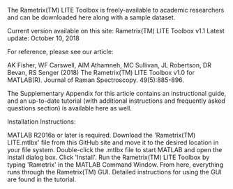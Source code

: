 The Rametrix(TM) LITE Toolbox is freely-available to academic researchers and can be downloaded here along with a sample dataset. 

Current version available on this site: Rametrix(TM) LITE Toolbox v1.1
Latest update: October 10, 2018

For reference, please see our article:

AK Fisher, WF Carswell, AIM Athamneh, MC Sullivan, JL Robertson, DR Bevan, RS Senger (2018) The Rametrix(TM) LITE Toolbox v1.0 for MATLAB(R). Journal of Raman Spectroscopy. 49(5):885-896.

The Supplementary Appendix for this article contains an instructional guide, and an up-to-date tutorial (with additional instructions and frequently asked questions section) is available here as well.

Installation Instructions:

MATLAB R2016a or later is required. Download the 'Rametrix(TM) LITE.mtlbx' file from this GitHub site and move it to the desired location in your file system. Double-click the .mtlbx file to start MATLAB and open the install dialog box. Click 'Install'. Run the Rametrix(TM) LITE Toolbox by typing 'Rametrix' in the MATLAB Command Window. From here, everything runs through the Rametrix(TM) GUI. Detailed instructions for using the GUI are found in the tutorial.
